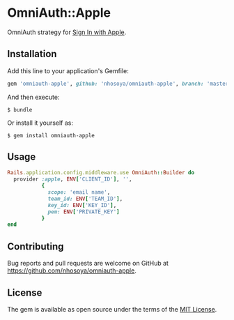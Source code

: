 # OmniAuth::Apple

OmniAuth strategy for [Sign In with Apple](https://developer.apple.com/sign-in-with-apple/).

## Installation

Add this line to your application's Gemfile:

```ruby
gem 'omniauth-apple', github: 'nhosoya/omniauth-apple', branch: 'master'
```

And then execute:

    $ bundle

Or install it yourself as:

    $ gem install omniauth-apple

## Usage

```ruby
Rails.application.config.middleware.use OmniAuth::Builder do
  provider :apple, ENV['CLIENT_ID'], '',
           {
             scope: 'email name',
             team_id: ENV['TEAM_ID'],
             key_id: ENV['KEY_ID'],
             pem: ENV['PRIVATE_KEY']
           }
end
```

## Contributing

Bug reports and pull requests are welcome on GitHub at https://github.com/nhosoya/omniauth-apple.

## License

The gem is available as open source under the terms of the [MIT License](https://opensource.org/licenses/MIT).

